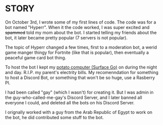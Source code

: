 STORY
=====

On October 3rd, I wrote some of my first lines of code. The code was for a bot named "Hyperr". When it the code worked, I was super excited and ~~spammed~~ told my mom about the bot. I started telling my friends about the bot, it later became pretty popular (7 servers is not popular). 

The topic of Hyperr changed a few times, first to a moderation bot, a werid game manger thingy for Fortnite (like that is popular), then eventually a peaceful game card bot thing.

To host the bot I kept my [potato computer (Surface Go)](http://example.com) on during the night and day. R.I.P. my parent's electrity bills. My recomenndation for something to host a Discord Bot, or something that won't be so huge, use a Rasberry PI.

I had been called "gay" (which I wasn't) for creating it. But I was admin in the guy-who-called-me-gay's Discord Server, and I later banned all everyone I could, and deleted all the bots on his Discord Server.

I orignally worked with a guy from the Arab Republic of Egypt to work on the bot, he did contributed some stuff to the bot.